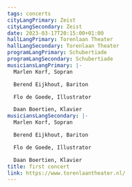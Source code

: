 ```yaml
---
tags: concerts
cityLangPrimary: Zeist
cityLangSecondary: Zeist
date: 2023-03-17T20:15:00+01:00
hallLangPrimary: Torenlaan Theater
hallLangSecondary: Torenlaan Theater
programLangPrimary: Schubertiade
programLangSecondary: Schubertiade
musiciansLangPrimary: |-
  Marlen Korf, Sopran

  Berend Eijkhout, Bariton

  Flo de Goede, Illustrator

  Daan Boertien, Klavier
musiciansLangSecondary: |-
  Marlen Korf, Sopran

  Berend Eijkhout, Bariton

  Flo de Goede, Illustrator

  Daan Boertien, Klavier
title: first concert
link: https://www.torenlaantheater.nl/
---
```

